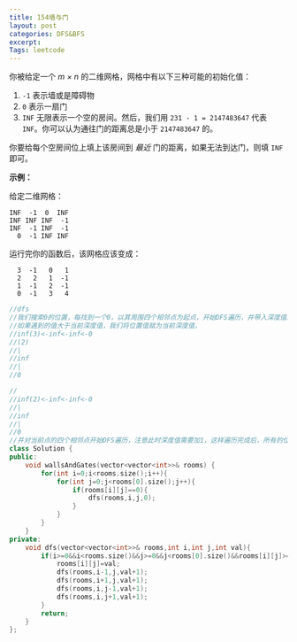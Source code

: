 ```yaml
---
title: 154墙与门
layout: post
categories: DFS&BFS
excerpt: 
Tags: leetcode
---
```


你被给定一个 *m × n* 的二维网格，网格中有以下三种可能的初始化值：

1. `-1` 表示墙或是障碍物
2. `0` 表示一扇门
3. `INF` 无限表示一个空的房间。然后，我们用 `231 - 1 = 2147483647` 代表 `INF`。你可以认为通往门的距离总是小于 `2147483647` 的。

你要给每个空房间位上填上该房间到 *最近* 门的距离，如果无法到达门，则填 `INF` 即可。

**示例：**

给定二维网格：

```
INF  -1  0  INF
INF INF INF  -1
INF  -1 INF  -1
  0  -1 INF INF
```

运行完你的函数后，该网格应该变成：

```
  3  -1   0   1
  2   2   1  -1
  1  -1   2  -1
  0  -1   3   4
```

```c++
//dfs
//我们搜索0的位置，每找到一个0，以其周围四个相邻点为起点，开始DFS遍历，并带入深度值1，
//如果遇到的值大于当前深度值，我们将位置值赋为当前深度值，
//inf(3)<-inf<-inf<-0 
//(2)
//|
//inf
//|
//0

//
//inf(2)<-inf<-inf<-0 
//|
//inf
//|
//0
//并对当前点的四个相邻点开始DFS遍历，注意此时深度值需要加1，这样遍历完成后，所有的位置就被正确地更新了
class Solution {
public:
    void wallsAndGates(vector<vector<int>>& rooms) {
        for(int i=0;i<rooms.size();i++){
            for(int j=0;j<rooms[0].size();j++){
                if(rooms[i][j]==0){
                    dfs(rooms,i,j,0);
                }
            }
        }
    }
private:
    void dfs(vector<vector<int>>& rooms,int i,int j,int val){
        if(i>=0&&i<rooms.size()&&j>=0&&j<rooms[0].size()&&rooms[i][j]>=val){
            rooms[i][j]=val;
            dfs(rooms,i-1,j,val+1);
            dfs(rooms,i+1,j,val+1);
            dfs(rooms,i,j-1,val+1);
            dfs(rooms,i,j+1,val+1);
        }
        return;
    }
};
```

